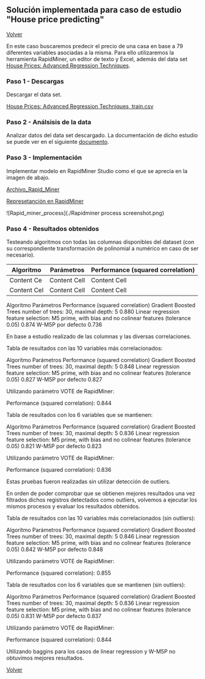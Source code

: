 ## Solución implementada para caso de estudio "House price predicting"
[Volver](../index.md)

En este caso buscaremos predecir el precio de una casa en base a 79 diferentes variables asociadas a la misma. Para ello utilizaremos la herramienta RapidMiner, un editor de texto y Excel, además del data set [House Prices: Advanced Regression Techniques](https://www.kaggle.com/c/house-prices-advanced-regression-techniques/data).

### Paso 1 - Descargas
Descargar el data set.

[House Prices: Advanced Regression Techniques, train.csv](https://www.kaggle.com/c/house-prices-advanced-regression-techniques/data)

### Paso 2 - Análsisis de la data
Analizar datos del data set descargado. La documentación de dicho estudio se puede ver en el siguiente [documento](./Data%20analysis.pdf). 

### Paso 3 - Implementación
Implementar modelo en RapidMiner Studio como el que se aprecia en la imagen de abajo.

[Archivo_Rapid_Miner](./heart_diseases_study.rmp)

[Represetanción en RapidMiner](./Portfolio1Final.zip)

![Rapid_miner_process](./Rapidminer process screenshot.png)

### Paso 4 - Resultados obtenidos

Testeando algoritmos con todas las columnas disponibles del dataset (con su correspondiente transformación de polinomial a numérico en caso de ser necesario).

| Algoritmo  | Parámetros |  Performance (squared correlation) |
| ---------- | ------------- | ------------- |
| Content Ce | Content Cell  | Content Cell  |
| Content Cel| Content Cell  | Content Cell  |

Algoritmo
Parámetros
Performance (squared correlation)
Gradient Boosted Trees
number of trees: 30, maximal depth: 5
0.880
Linear regression
feature selection: M5 prime, with bias and no colinear features (tolerance 0.05)
0.874
W-M5P
por defecto
0.736

En base a estudio realizado de las columnas y las diversas correlaciones.

Tabla de resultados con las 10 variables más correlacionados:

Algoritmo
Parámetros
Performance (squared correlation)
Gradient Boosted Trees
number of trees: 30, maximal depth: 5
0.848
Linear regression
feature selection: M5 prime, with bias and no colinear features (tolerance 0.05)
0.827
W-M5P
por defecto
0.827

Utilizando parámetro VOTE de RapidMiner:

Performance (squared correlation): 0.844

Tabla de resultados con los 6 variables que se mantienen:

Algoritmo
Parámetros
Performance (squared correlation)
Gradient Boosted Trees
number of trees: 30, maximal depth: 5
0.836
Linear regression
feature selection: M5 prime, with bias and no colinear features (tolerance 0.05)
0.821
W-M5P
por defecto
0.823

Utilizando parámetro VOTE de RapidMiner:

Performance (squared correlation): 0.836

Estas pruebas fueron realizadas sin utilizar detección de outliers.

En orden de poder comprobar que se obtienen mejores resultados una vez filtrados dichos registros detectados como outliers, volvemos a ejecutar los mismos procesos y evaluar los resultados obtenidos.

Tabla de resultados con las 10 variables más correlacionados (sin outliers):

Algoritmo
Parámetros
Performance (squared correlation)
Gradient Boosted Trees
number of trees: 30, maximal depth: 5
0.846
Linear regression
feature selection: M5 prime, with bias and no colinear features (tolerance 0.05)
0.842
W-M5P
por defecto
0.848

Utilizando parámetro VOTE de RapidMiner:

Performance (squared correlation): 0.855

Tabla de resultados con los 6 variables que se mantienen (sin outliers):

Algoritmo
Parámetros
Performance (squared correlation)
Gradient Boosted Trees
number of trees: 30, maximal depth: 5
0.836
Linear regression
feature selection: M5 prime, with bias and no colinear features (tolerance 0.05)
0.831
W-M5P
por defecto
0.837

Utilizando parámetro VOTE de RapidMiner:

Performance (squared correlation): 0.844 

Utilizando baggins para los casos de linear regression y W-M5P no obtuvimos mejores resultados.



[Volver](../index.md)